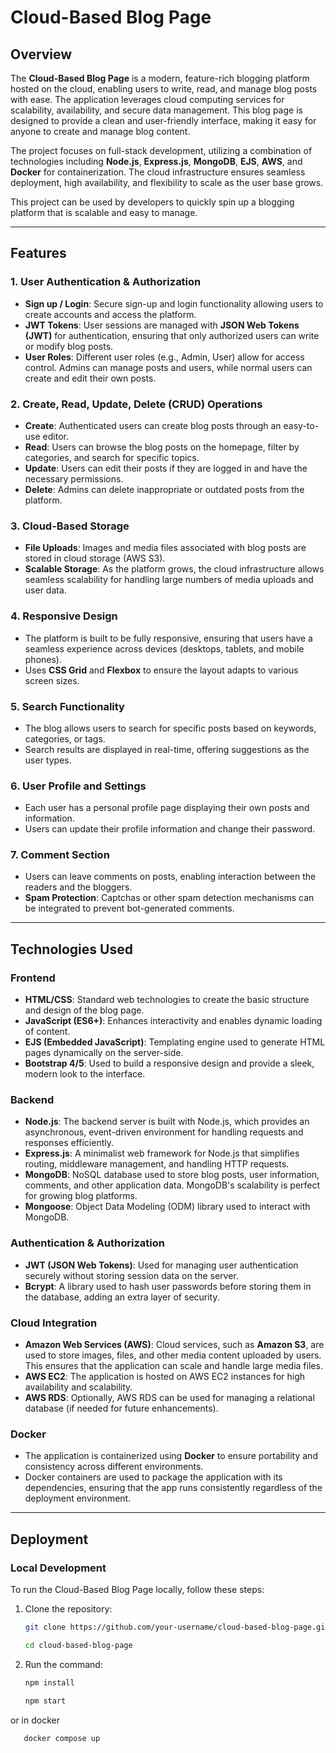 # Cloud-Based Blog Page

## Overview

The **Cloud-Based Blog Page** is a modern, feature-rich blogging platform hosted on the cloud, enabling users to write, read, and manage blog posts with ease. The application leverages cloud computing services for scalability, availability, and secure data management. This blog page is designed to provide a clean and user-friendly interface, making it easy for anyone to create and manage blog content.

The project focuses on full-stack development, utilizing a combination of technologies including **Node.js**, **Express.js**, **MongoDB**, **EJS**, **AWS**, and **Docker** for containerization. The cloud infrastructure ensures seamless deployment, high availability, and flexibility to scale as the user base grows.

This project can be used by developers to quickly spin up a blogging platform that is scalable and easy to manage.

---

## Features

### 1. **User Authentication & Authorization**
   - **Sign up / Login**: Secure sign-up and login functionality allowing users to create accounts and access the platform.
   - **JWT Tokens**: User sessions are managed with **JSON Web Tokens (JWT)** for authentication, ensuring that only authorized users can write or modify blog posts.
   - **User Roles**: Different user roles (e.g., Admin, User) allow for access control. Admins can manage posts and users, while normal users can create and edit their own posts.

### 2. **Create, Read, Update, Delete (CRUD) Operations**
   - **Create**: Authenticated users can create blog posts through an easy-to-use editor.
   - **Read**: Users can browse the blog posts on the homepage, filter by categories, and search for specific topics.
   - **Update**: Users can edit their posts if they are logged in and have the necessary permissions.
   - **Delete**: Admins can delete inappropriate or outdated posts from the platform.

### 3. **Cloud-Based Storage**
   - **File Uploads**: Images and media files associated with blog posts are stored in cloud storage (AWS S3).
   - **Scalable Storage**: As the platform grows, the cloud infrastructure allows seamless scalability for handling large numbers of media uploads and user data.

### 4. **Responsive Design**
   - The platform is built to be fully responsive, ensuring that users have a seamless experience across devices (desktops, tablets, and mobile phones).
   - Uses **CSS Grid** and **Flexbox** to ensure the layout adapts to various screen sizes.

### 5. **Search Functionality**
   - The blog allows users to search for specific posts based on keywords, categories, or tags.
   - Search results are displayed in real-time, offering suggestions as the user types.

### 6. **User Profile and Settings**
   - Each user has a personal profile page displaying their own posts and information.
   - Users can update their profile information and change their password.

### 7. **Comment Section**
   - Users can leave comments on posts, enabling interaction between the readers and the bloggers.
   - **Spam Protection**: Captchas or other spam detection mechanisms can be integrated to prevent bot-generated comments.

---

## Technologies Used

### **Frontend**
   - **HTML/CSS**: Standard web technologies to create the basic structure and design of the blog page.
   - **JavaScript (ES6+)**: Enhances interactivity and enables dynamic loading of content.
   - **EJS (Embedded JavaScript)**: Templating engine used to generate HTML pages dynamically on the server-side.
   - **Bootstrap 4/5**: Used to build a responsive design and provide a sleek, modern look to the interface.

### **Backend**
   - **Node.js**: The backend server is built with Node.js, which provides an asynchronous, event-driven environment for handling requests and responses efficiently.
   - **Express.js**: A minimalist web framework for Node.js that simplifies routing, middleware management, and handling HTTP requests.
   - **MongoDB**: NoSQL database used to store blog posts, user information, comments, and other application data. MongoDB's scalability is perfect for growing blog platforms.
   - **Mongoose**: Object Data Modeling (ODM) library used to interact with MongoDB.

### **Authentication & Authorization**
   - **JWT (JSON Web Tokens)**: Used for managing user authentication securely without storing session data on the server.
   - **Bcrypt**: A library used to hash user passwords before storing them in the database, adding an extra layer of security.

### **Cloud Integration**
   - **Amazon Web Services (AWS)**: Cloud services, such as **Amazon S3**, are used to store images, files, and other media content uploaded by users. This ensures that the application can scale and handle large media files.
   - **AWS EC2**: The application is hosted on AWS EC2 instances for high availability and scalability.
   - **AWS RDS**: Optionally, AWS RDS can be used for managing a relational database (if needed for future enhancements).

### **Docker**
   - The application is containerized using **Docker** to ensure portability and consistency across different environments.
   - Docker containers are used to package the application with its dependencies, ensuring that the app runs consistently regardless of the deployment environment.

---

## Deployment

### **Local Development**
To run the Cloud-Based Blog Page locally, follow these steps:

1. Clone the repository:
   ```bash
   git clone https://github.com/your-username/cloud-based-blog-page.git

   cd cloud-based-blog-page
1. Run the command:
   ```bash
   npm install

   npm start
or in docker 
```bash
   docker compose up



